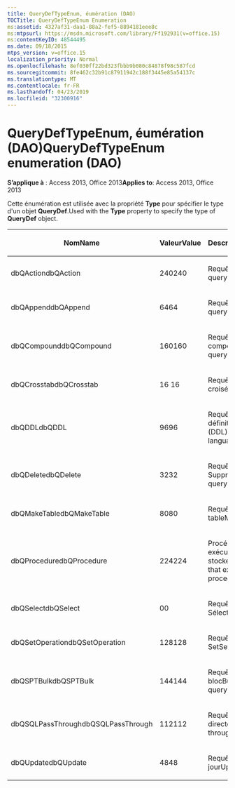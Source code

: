 ```yaml
---
title: QueryDefTypeEnum, éumération (DAO)
TOCTitle: QueryDefTypeEnum Enumeration
ms:assetid: 4327af31-daa1-88a2-fef5-8894181eee8c
ms:mtpsurl: https://msdn.microsoft.com/library/Ff192931(v=office.15)
ms:contentKeyID: 48544495
ms.date: 09/18/2015
mtps_version: v=office.15
localization_priority: Normal
ms.openlocfilehash: 8ef030ff22bd323fbbb9b080c84878f98c587fcd
ms.sourcegitcommit: 8fe462c32b91c87911942c188f3445e85a54137c
ms.translationtype: MT
ms.contentlocale: fr-FR
ms.lasthandoff: 04/23/2019
ms.locfileid: "32300916"
---
```

# <a name="querydeftypeenum-enumeration-dao"></a><span data-ttu-id="5f6f9-102">QueryDefTypeEnum, éumération (DAO)</span><span class="sxs-lookup"><span data-stu-id="5f6f9-102">QueryDefTypeEnum enumeration (DAO)</span></span>


<span data-ttu-id="5f6f9-103">**S’applique à** : Access 2013, Office 2013</span><span class="sxs-lookup"><span data-stu-id="5f6f9-103">**Applies to**: Access 2013, Office 2013</span></span>

<span data-ttu-id="5f6f9-104">Cette énumération est utilisée avec la propriété **Type** pour spécifier le type d'un objet **QueryDef**.</span><span class="sxs-lookup"><span data-stu-id="5f6f9-104">Used with the **Type** property to specify the type of **QueryDef** object.</span></span>

<table>
<colgroup>
<col style="width: 33%" />
<col style="width: 33%" />
<col style="width: 33%" />
</colgroup>
<thead>
<tr class="header">
<th><p><span data-ttu-id="5f6f9-105">Nom</span><span class="sxs-lookup"><span data-stu-id="5f6f9-105">Name</span></span></p></th>
<th><p><span data-ttu-id="5f6f9-106">Valeur</span><span class="sxs-lookup"><span data-stu-id="5f6f9-106">Value</span></span></p></th>
<th><p><span data-ttu-id="5f6f9-107">Description</span><span class="sxs-lookup"><span data-stu-id="5f6f9-107">Description</span></span></p></th>
</tr>
</thead>
<tbody>
<tr class="odd">
<td><p><span data-ttu-id="5f6f9-108">dbQAction</span><span class="sxs-lookup"><span data-stu-id="5f6f9-108">dbQAction</span></span></p></td>
<td><p><span data-ttu-id="5f6f9-109">240</span><span class="sxs-lookup"><span data-stu-id="5f6f9-109">240</span></span></p></td>
<td><p><span data-ttu-id="5f6f9-110">Requête Action</span><span class="sxs-lookup"><span data-stu-id="5f6f9-110">Action query</span></span></p></td>
</tr>
<tr class="even">
<td><p><span data-ttu-id="5f6f9-111">dbQAppend</span><span class="sxs-lookup"><span data-stu-id="5f6f9-111">dbQAppend</span></span></p></td>
<td><p><span data-ttu-id="5f6f9-112">64</span><span class="sxs-lookup"><span data-stu-id="5f6f9-112">64</span></span></p></td>
<td><p><span data-ttu-id="5f6f9-113">Requête Ajout</span><span class="sxs-lookup"><span data-stu-id="5f6f9-113">Append query</span></span></p></td>
</tr>
<tr class="odd">
<td><p><span data-ttu-id="5f6f9-114">dbQCompound</span><span class="sxs-lookup"><span data-stu-id="5f6f9-114">dbQCompound</span></span></p></td>
<td><p><span data-ttu-id="5f6f9-115">160</span><span class="sxs-lookup"><span data-stu-id="5f6f9-115">160</span></span></p></td>
<td><p><span data-ttu-id="5f6f9-116">Requête composée</span><span class="sxs-lookup"><span data-stu-id="5f6f9-116">Compound query</span></span></p></td>
</tr>
<tr class="even">
<td><p><span data-ttu-id="5f6f9-117">dbQCrosstab</span><span class="sxs-lookup"><span data-stu-id="5f6f9-117">dbQCrosstab</span></span></p></td>
<td><p><span data-ttu-id="5f6f9-118">16 </span><span class="sxs-lookup"><span data-stu-id="5f6f9-118">16</span></span></p></td>
<td><p><span data-ttu-id="5f6f9-119">Requête analyse croisée</span><span class="sxs-lookup"><span data-stu-id="5f6f9-119">Crosstab query</span></span></p></td>
</tr>
<tr class="odd">
<td><p><span data-ttu-id="5f6f9-120">dbQDDL</span><span class="sxs-lookup"><span data-stu-id="5f6f9-120">dbQDDL</span></span></p></td>
<td><p><span data-ttu-id="5f6f9-121">96</span><span class="sxs-lookup"><span data-stu-id="5f6f9-121">96</span></span></p></td>
<td><p><span data-ttu-id="5f6f9-122">Requête de langage de définition de données (DDL)</span><span class="sxs-lookup"><span data-stu-id="5f6f9-122">Data-definition language (DDL) query</span></span></p></td>
</tr>
<tr class="even">
<td><p><span data-ttu-id="5f6f9-123">dbQDelete</span><span class="sxs-lookup"><span data-stu-id="5f6f9-123">dbQDelete</span></span></p></td>
<td><p><span data-ttu-id="5f6f9-124">32</span><span class="sxs-lookup"><span data-stu-id="5f6f9-124">32</span></span></p></td>
<td><p><span data-ttu-id="5f6f9-125">Requête Suppression</span><span class="sxs-lookup"><span data-stu-id="5f6f9-125">Delete query</span></span></p></td>
</tr>
<tr class="odd">
<td><p><span data-ttu-id="5f6f9-126">dbQMakeTable</span><span class="sxs-lookup"><span data-stu-id="5f6f9-126">dbQMakeTable</span></span></p></td>
<td><p><span data-ttu-id="5f6f9-127">80</span><span class="sxs-lookup"><span data-stu-id="5f6f9-127">80</span></span></p></td>
<td><p><span data-ttu-id="5f6f9-128">Requête Création de table</span><span class="sxs-lookup"><span data-stu-id="5f6f9-128">Make-table query</span></span></p></td>
</tr>
<tr class="even">
<td><p><span data-ttu-id="5f6f9-129">dbQProcedure</span><span class="sxs-lookup"><span data-stu-id="5f6f9-129">dbQProcedure</span></span></p></td>
<td><p><span data-ttu-id="5f6f9-130">224</span><span class="sxs-lookup"><span data-stu-id="5f6f9-130">224</span></span></p></td>
<td><p><span data-ttu-id="5f6f9-131">Procédure SQL qui exécute une procédure stockée</span><span class="sxs-lookup"><span data-stu-id="5f6f9-131">SQL procedure that executes a stored procedure</span></span></p></td>
</tr>
<tr class="odd">
<td><p><span data-ttu-id="5f6f9-132">dbQSelect</span><span class="sxs-lookup"><span data-stu-id="5f6f9-132">dbQSelect</span></span></p></td>
<td><p><span data-ttu-id="5f6f9-133">0</span><span class="sxs-lookup"><span data-stu-id="5f6f9-133">0</span></span></p></td>
<td><p><span data-ttu-id="5f6f9-134">Requête Sélection</span><span class="sxs-lookup"><span data-stu-id="5f6f9-134">Select query</span></span></p></td>
</tr>
<tr class="even">
<td><p><span data-ttu-id="5f6f9-135">dbQSetOperation</span><span class="sxs-lookup"><span data-stu-id="5f6f9-135">dbQSetOperation</span></span></p></td>
<td><p><span data-ttu-id="5f6f9-136">128</span><span class="sxs-lookup"><span data-stu-id="5f6f9-136">128</span></span></p></td>
<td><p><span data-ttu-id="5f6f9-137">Requête d'opération Set</span><span class="sxs-lookup"><span data-stu-id="5f6f9-137">Set operation query</span></span></p></td>
</tr>
<tr class="odd">
<td><p><span data-ttu-id="5f6f9-138">dbQSPTBulk</span><span class="sxs-lookup"><span data-stu-id="5f6f9-138">dbQSPTBulk</span></span></p></td>
<td><p><span data-ttu-id="5f6f9-139">144</span><span class="sxs-lookup"><span data-stu-id="5f6f9-139">144</span></span></p></td>
<td><p><span data-ttu-id="5f6f9-140">Requête d'opération en bloc</span><span class="sxs-lookup"><span data-stu-id="5f6f9-140">Bulk operation query</span></span></p></td>
</tr>
<tr class="even">
<td><p><span data-ttu-id="5f6f9-141">dbQSQLPassThrough</span><span class="sxs-lookup"><span data-stu-id="5f6f9-141">dbQSQLPassThrough</span></span></p></td>
<td><p><span data-ttu-id="5f6f9-142">112</span><span class="sxs-lookup"><span data-stu-id="5f6f9-142">112</span></span></p></td>
<td><p><span data-ttu-id="5f6f9-143">Requête SQL directe</span><span class="sxs-lookup"><span data-stu-id="5f6f9-143">SQL pass-through query</span></span></p></td>
</tr>
<tr class="odd">
<td><p><span data-ttu-id="5f6f9-144">dbQUpdate</span><span class="sxs-lookup"><span data-stu-id="5f6f9-144">dbQUpdate</span></span></p></td>
<td><p><span data-ttu-id="5f6f9-145">48</span><span class="sxs-lookup"><span data-stu-id="5f6f9-145">48</span></span></p></td>
<td><p><span data-ttu-id="5f6f9-146">Requête Mise à jour</span><span class="sxs-lookup"><span data-stu-id="5f6f9-146">Update query</span></span></p></td>
</tr>
</tbody>
</table>

